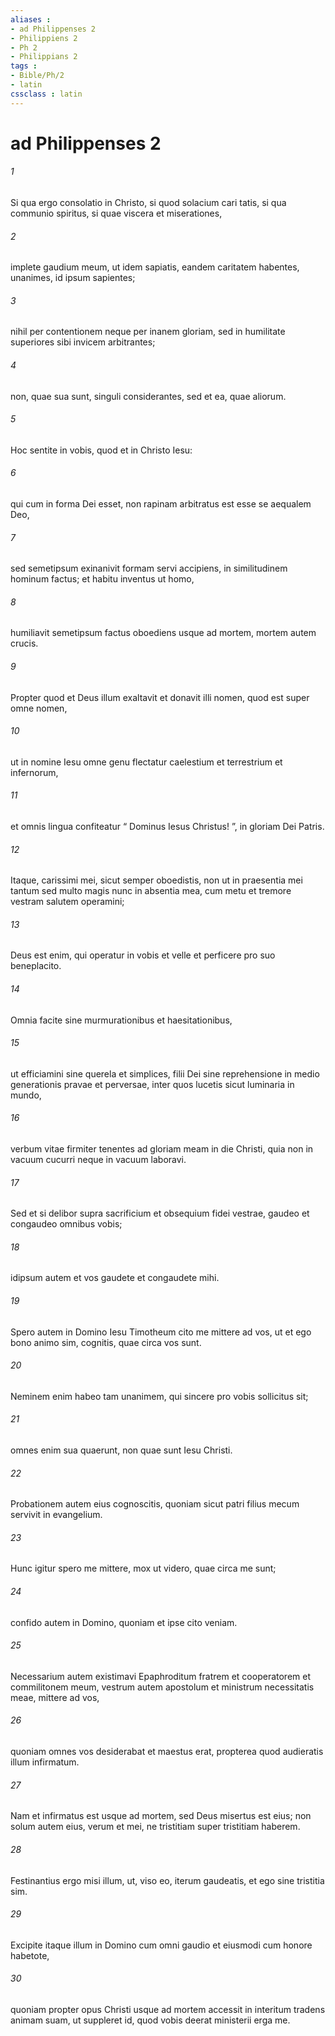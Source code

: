 ```yaml
---
aliases : 
- ad Philippenses 2
- Philippiens 2
- Ph 2
- Philippians 2
tags : 
- Bible/Ph/2
- latin
cssclass : latin
---
```


# ad Philippenses 2

###### 1
Si qua ergo consolatio in Christo, si quod solacium cari tatis, si qua communio spiritus, si quae viscera et miserationes, 
###### 2
implete gaudium meum, ut idem sapiatis, eandem caritatem habentes, unanimes, id ipsum sapientes; 
###### 3
nihil per contentionem neque per inanem gloriam, sed in humilitate superiores sibi invicem arbitrantes; 
###### 4
non, quae sua sunt, singuli considerantes, sed et ea, quae aliorum.
###### 5
Hoc sentite in vobis, quod et in Christo Iesu:
###### 6
qui cum in forma Dei esset, non rapinam arbitratus est esse se aequalem Deo,
###### 7
sed semetipsum exinanivit formam servi accipiens, in similitudinem hominum factus; et habitu inventus ut homo,
###### 8
humiliavit semetipsum factus oboediens usque ad mortem, mortem autem crucis.
###### 9
Propter quod et Deus illum exaltavit et donavit illi nomen, quod est super omne nomen,
###### 10
ut in nomine Iesu omne genu flectatur caelestium et terrestrium et infernorum,
###### 11
et omnis lingua confiteatur “ Dominus Iesus Christus! ”, in gloriam Dei Patris.
###### 12
Itaque, carissimi mei, sicut semper oboedistis, non ut in praesentia mei tantum sed multo magis nunc in absentia mea, cum metu et tremore vestram salutem operamini; 
###### 13
Deus est enim, qui operatur in vobis et velle et perficere pro suo beneplacito. 
###### 14
Omnia facite sine murmurationibus et haesitationibus, 
###### 15
ut efficiamini sine querela et simplices, filii Dei sine reprehensione in medio generationis pravae et perversae, inter quos lucetis sicut luminaria in mundo, 
###### 16
verbum vitae firmiter tenentes ad gloriam meam in die Christi, quia non in vacuum cucurri neque in vacuum laboravi. 
###### 17
Sed et si delibor supra sacrificium et obsequium fidei vestrae, gaudeo et congaudeo omnibus vobis; 
###### 18
idipsum autem et vos gaudete et congaudete mihi. 
###### 19
Spero autem in Domino Iesu Timotheum cito me mittere ad vos, ut et ego bono animo sim, cognitis, quae circa vos sunt. 
###### 20
Neminem enim habeo tam unanimem, qui sincere pro vobis sollicitus sit; 
###### 21
omnes enim sua quaerunt, non quae sunt Iesu Christi. 
###### 22
Probationem autem eius cognoscitis, quoniam sicut patri filius mecum servivit in evangelium. 
###### 23
Hunc igitur spero me mittere, mox ut videro, quae circa me sunt; 
###### 24
confido autem in Domino, quoniam et ipse cito veniam.
###### 25
Necessarium autem existimavi Epaphroditum fratrem et cooperatorem et commilitonem meum, vestrum autem apostolum et ministrum necessitatis meae, mittere ad vos, 
###### 26
quoniam omnes vos desiderabat et maestus erat, propterea quod audieratis illum infirmatum. 
###### 27
Nam et infirmatus est usque ad mortem, sed Deus misertus est eius; non solum autem eius, verum et mei, ne tristitiam super tristitiam haberem. 
###### 28
Festinantius ergo misi illum, ut, viso eo, iterum gaudeatis, et ego sine tristitia sim. 
###### 29
Excipite itaque illum in Domino cum omni gaudio et eiusmodi cum honore habetote, 
###### 30
quoniam propter opus Christi usque ad mortem accessit in interitum tradens animam suam, ut suppleret id, quod vobis deerat ministerii erga me.

